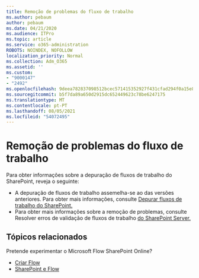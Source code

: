 ```yaml
---
title: Remoção de problemas do fluxo de trabalho
ms.author: pebaum
author: pebaum
ms.date: 04/21/2020
ms.audience: ITPro
ms.topic: article
ms.service: o365-administration
ROBOTS: NOINDEX, NOFOLLOW
localization_priority: Normal
ms.collection: Adm_O365
ms.assetid: ''
ms.custom:
- "9000147"
- "2492"
ms.openlocfilehash: 9deea782837098512bcec571415352927f431cfad294f0a15e89d777abea592a
ms.sourcegitcommit: b5f7da89a650d2915dc652449623c78be6247175
ms.translationtype: MT
ms.contentlocale: pt-PT
ms.lasthandoff: 08/05/2021
ms.locfileid: "54072495"
---
```

# <a name="workflow-troubleshooting"></a>Remoção de problemas do fluxo de trabalho

Para obter informações sobre a depuração de fluxos de trabalho do SharePoint, reveja o seguinte:
- A depuração de fluxos de trabalho assemelha-se ao das versões anteriores.  Para obter mais informações, consulte [Depurar fluxos de trabalho do SharePoint.](https://docs.microsoft.com/sharepoint/dev/general-development/debugging-sharepoint-server-workflows)
- Para obter mais informações sobre a remoção de problemas, consulte Resolver erros de validação de fluxos de trabalho [do SharePoint Server.](https://docs.microsoft.com/sharepoint/dev/general-development/troubleshooting-sharepoint-server-workflow-validation-errors-in-visio)
 

## <a name="related-topics"></a>Tópicos relacionados
Pretende experimentar o Microsoft Flow SharePoint Online?
- [Criar Flow](https://support.office.com/article/Create-a-flow-for-a-list-or-library-in-SharePoint-Online-or-OneDrive-for-Business-a9c3e03b-0654-46af-a254-20252e580d01) 
- [SharePoint e Flow](https://flow.microsoft.com/blog/sharepoint-and-flow/) 




